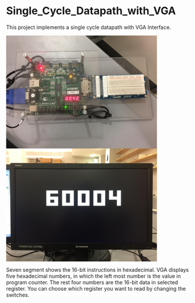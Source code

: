 # Single_Cycle_Datapath_with_VGA
This project implements a single cycle datapath with VGA Interface.

<img src="https://github.com/jhzhaofred/Single_Cycle_Datapath_with_VGA/blob/master/pics/SevenSegments.jpg" width = "408" height = "306" alt="Laptop" align=center /> <img src="https://github.com/jhzhaofred/Single_Cycle_Datapath_with_VGA/blob/master/pics/VGA.jpg" width = "408" height = "306" alt="Laptop" align=center />

Seven segment shows the 16-bit instructions in hexadecimal. VGA displays five hexadecimal numbers, in which the left most number is the value in program counter. The rest four numbers are the 16-bit data in selected register. You can choose which register you want to read by changing the switches.
